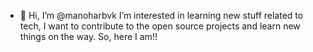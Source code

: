 - 👋 Hi, I’m @manoharbvk
I’m interested in learning new stuff related to tech,
I want to contribute to the open source projects and learn new things on the way.
So, here I am!!
